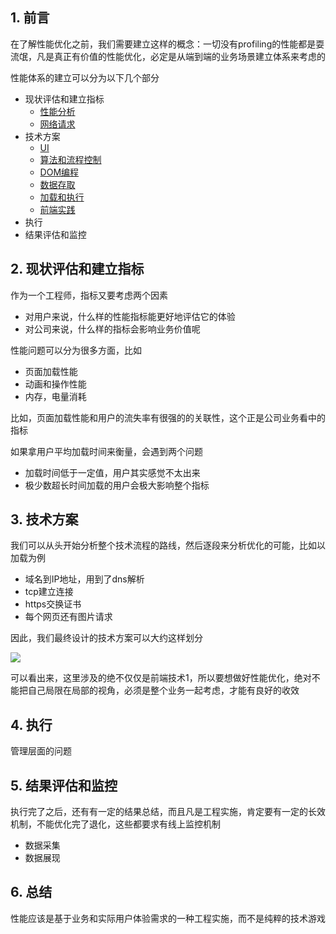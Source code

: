 ## 1. 前言

在了解性能优化之前，我们需要建立这样的概念：一切没有profiling的性能都是耍流氓，凡是真正有价值的性能优化，必定是从端到端的业务场景建立体系来考虑的

性能体系的建立可以分为以下几个部分

* 现状评估和建立指标
    * [性能分析](/_posts/性能/性能分析)
    * [网络请求](/_posts/性能/Ajax)
* 技术方案
    * [UI](/_posts/性能/快速响应的UI)
    * [算法和流程控制](/_posts/性能/算法和流程控制)
    * [DOM编程](/_posts/性能/DOM编程)
    * [数据存取](/_posts/性能/数据存取)
    * [加载和执行](/_posts/性能/加载和执行)
    * [前端实践](/_posts/性能/js实践)
* 执行
* 结果评估和监控

## 2. 现状评估和建立指标

作为一个工程师，指标又要考虑两个因素

* 对用户来说，什么样的性能指标能更好地评估它的体验
* 对公司来说，什么样的指标会影响业务价值呢

性能问题可以分为很多方面，比如

* 页面加载性能
* 动画和操作性能
* 内存，电量消耗

比如，页面加载性能和用户的流失率有很强的的关联性，这个正是公司业务看中的指标

如果拿用户平均加载时间来衡量，会遇到两个问题

* 加载时间低于一定值，用户其实感觉不太出来
* 极少数超长时间加载的用户会极大影响整个指标

## 3. 技术方案

我们可以从头开始分析整个技术流程的路线，然后逐段来分析优化的可能，比如以加载为例

* 域名到IP地址，用到了dns解析
* tcp建立连接
* https交换证书
* 每个网页还有图片请求

因此，我们最终设计的技术方案可以大约这样划分

![](https://static001.geekbang.org/resource/image/6b/f2/6b5051c452af8c3db5fbb8ba6b9e34f2.jpg)

可以看出来，这里涉及的绝不仅仅是前端技术1，所以要想做好性能优化，绝对不能把自己局限在局部的视角，必须是整个业务一起考虑，才能有良好的收效

## 4. 执行

管理层面的问题

## 5. 结果评估和监控

执行完了之后，还有有一定的结果总结，而且凡是工程实施，肯定要有一定的长效机制，不能优化完了退化，这些都要求有线上监控机制

* 数据采集
* 数据展现

## 6. 总结

性能应该是基于业务和实际用户体验需求的一种工程实施，而不是纯粹的技术游戏